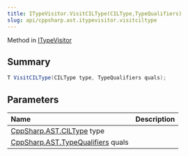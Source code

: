 ```yaml
---
title: ITypeVisitor.VisitCILType(CILType,TypeQualifiers)
slug: api/cppsharp.ast.itypevisitor.visitciltype
---
```

Method in [ITypeVisitor](/api/cppsharp/ast/itypevisitor)

## Summary



```csharp
T VisitCILType(CILType type, TypeQualifiers quals);
```

## Parameters

|Name|Description|
|:---|:---|
|[CppSharp.AST.CILType](/api/cppsharp/ast/ciltype) type||
|[CppSharp.AST.TypeQualifiers](/api/cppsharp/ast/typequalifiers) quals||

